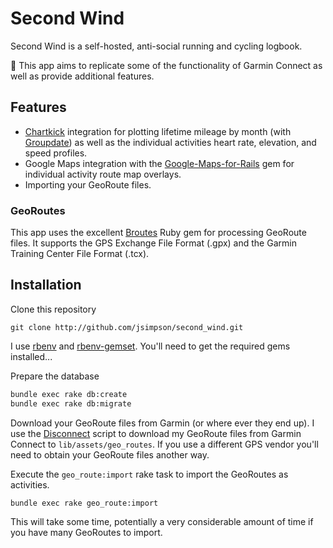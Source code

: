 # Second Wind

Second Wind is a self-hosted, anti-social running and cycling logbook.

:running: This app aims to replicate some of the functionality of Garmin Connect as well as provide additional features.

## Features

+ [Chartkick](https://github.com/ankane/chartkick) integration for plotting lifetime mileage by month (with [Groupdate](https://github.com/ankane/groupdate)) as well as the individual activities heart rate, elevation, and speed profiles.
+ Google Maps integration with the [Google-Maps-for-Rails](https://github.com/apneadiving/Google-Maps-for-Rails) gem for individual activity route map overlays.
+ Importing your GeoRoute files.

### GeoRoutes

This app uses the excellent [Broutes](https://github.com/adambird/broutes) Ruby gem for processing GeoRoute files. It supports the GPS Exchange File Format (.gpx) and the Garmin Training Center File Format (.tcx).

## Installation

Clone this repository

```git
git clone http://github.com/jsimpson/second_wind.git
```

I use [rbenv](https://github.com/sstephenson/rbenv) and [rbenv-gemset](https://github.com/jf/rbenv-gemset). You'll need to get the required gems installed...

Prepare the database

```sh
bundle exec rake db:create
bundle exec rake db:migrate
```

Download your GeoRoute files from Garmin (or where ever they end up). I use the [Disconnect](https://gist.github.com/jsimpson/174beffe4e32222cf4da) script to download my GeoRoute files from Garmin Connect to `lib/assets/geo_routes`. If you use a different GPS vendor you'll need to obtain your GeoRoute files another way.

Execute the `geo_route:import` rake task to import the GeoRoutes as activities.

```sh
bundle exec rake geo_route:import
```

This will take some time, potentially a very considerable amount of time if you have many GeoRoutes to import.
